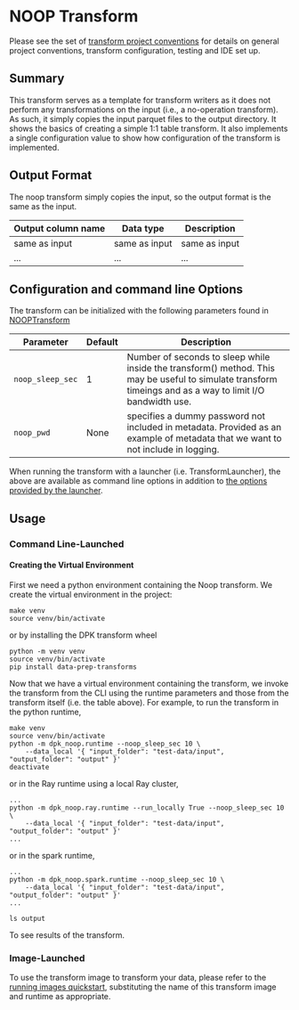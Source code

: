 # NOOP Transform 
Please see the set of
[transform project conventions](../../README.md#transform-project-conventions)
for details on general project conventions, transform configuration,
testing and IDE set up.

## Summary 
This transform serves as a template for transform writers as it does
not perform any transformations on the input (i.e., a no-operation transform).
As such, it simply copies the input parquet files to the output directory.
It shows the basics of creating a simple 1:1 table transform.
It also implements a single configuration value to show how configuration
of the transform is implemented.

## Output Format
The noop transform simply copies the input, so the output format is the same as the input.

| Output column name | Data type | Description |
|--------------------|-|-|
| same as input      | same as input |same as input |
| ...        | ... | ... | 

## Configuration and command line Options
The transform can be initialized with the following parameters
found in [NOOPTransform](dpk_noop/transform.py) 

| Parameter        | Default | Description                                                                                                                                                 |
|------------------|---------|-------------------------------------------------------------------------------------------------------------------------------------------------------------|
| `noop_sleep_sec` | 1       | Number of seconds to sleep while inside the transform() method.  This may be useful to simulate transform timeings and as a way to limit I/O bandwidth use. | 
| `noop_pwd`       | None    | specifies a dummy password not included in metadata. Provided as an example of metadata that we want to not include in logging. | 

When running the transform with a launcher (i.e. TransformLauncher),
the above are available as command line options in addition to
[the options provided by the launcher](../../../../data-processing-lib/doc/launcher-options.md).

## Usage

### Command Line-Launched 

#### Creating the Virtual Environment
First we need a python environment containing the Noop transform.
We create the virtual environment in the project:
```shell
make venv
source venv/bin/activate
```
or by installing the DPK transform wheel
```shell
python -m venv venv
source venv/bin/activate
pip install data-prep-transforms
```
Now that we have a virtual environment containing the transform,
we invoke the transform from the CLI using the runtime parameters and those from the transform itself (i.e. the table above).
For example, to run the transform in the python runtime, 
```shell
make venv
source venv/bin/activate
python -m dpk_noop.runtime --noop_sleep_sec 10 \
    --data_local '{ "input_folder": "test-data/input", "output_folder": "output" }'
deactivate
```
or in the Ray runtime using a local Ray cluster, 
```shell
...
python -m dpk_noop.ray.runtime --run_locally True --noop_sleep_sec 10 \
    --data_local '{ "input_folder": "test-data/input", "output_folder": "output" }'
...
```
or in the spark runtime, 
```shell
...
python -m dpk_noop.spark.runtime --noop_sleep_sec 10 \
    --data_local '{ "input_folder": "test-data/input", "output_folder": "output" }'
...
```

```shell
ls output
```
To see results of the transform.

### Image-Launched 

To use the transform image to transform your data, please refer to the 
[running images quickstart](../../../doc/quick-start/run-transform-image.md),
substituting the name of this transform image and runtime as appropriate.
